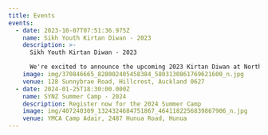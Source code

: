 ```yaml
---
title: Events
events:
  - date: 2023-10-07T07:51:36.975Z
    name: Sikh Youth Kirtan Diwan - 2023
    description: >-
      Sikh Youth Kirtan Diwan - 2023

      We're excited to announce the upcoming 2023 Kirtan Diwan at North Shore Gurudwara. Please join us as sangat and kirtanis for a blissful night of Gurbani. Signup through the QR code or message our social media pages.
    image: img/370846665_828002405458384_5803130861769621600_n.jpg
    venue: 128 Sunnybrae Road, Hillcrest, Auckland 0627
  - date: 2024-01-25T18:30:00.000Z
    name: SYNZ Summer Camp - 2024
    description: Register now for the 2024 Summer Camp
    image: img/407240309_1324324684751867_4641182256839867906_n.jpg
    venue: YMCA Camp Adair, 2487 Hunua Road, Hunua
---
```

